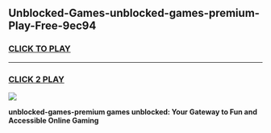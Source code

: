 
## Unblocked-Games-unblocked-games-premium-Play-Free-9ec94
<h3>
<a href="https://premium76.site?title=unblocked-games-premium&ref=17A">CLICK TO PLAY</a></h3>
<hr>

<h3>
<a href="https://premium76.site?title=unblocked-games-premium&ref=17A">CLICK 2 PLAY</a>
  
</h3>

<a href="https://premium76.site?title=unblocked-games-premium&ref=17A"><img src="https://clearcache.store/games.png"></a>


**unblocked-games-premium games unblocked: Your Gateway to Fun and Accessible Online Gaming**
